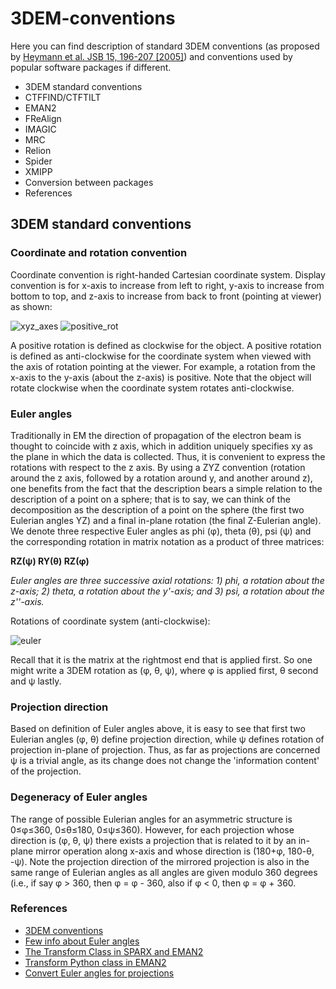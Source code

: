 # 3DEM-conventions

Here you can find description of standard 3DEM conventions (as proposed by [Heymann et al. JSB 15, 196-207 [2005]](http://www.ebi.ac.uk/msd/3dem/paper/JSB_v151p196.pdf)) and conventions used by popular software packages if different.

 * 3DEM standard conventions
 * CTFFIND/CTFTILT
 * EMAN2
 * FReAlign
 * IMAGIC
 * MRC
 * Relion
 * Spider
 * XMIPP
 * Conversion between packages
 * References

## 3DEM standard conventions
### Coordinate and rotation convention
Coordinate convention is right-handed Cartesian coordinate system. Display convention is for x-axis to increase from left to right, y-axis to increase from bottom to top, and z-axis to increase from back to front (pointing at viewer) as shown:

![xyz_axes](https://cloud.githubusercontent.com/assets/6952870/7271722/ab97fcf6-e8e5-11e4-8ff6-c23e85810ea9.jpg)
![positive_rot](https://cloud.githubusercontent.com/assets/6952870/7271801/46dda0a8-e8e6-11e4-8a2d-b2441cf5af78.png)

A positive rotation is defined as clockwise for the object.
A positive rotation is defined as anti-clockwise for the coordinate system when viewed with the axis of rotation pointing at the viewer. For example, a rotation from the x-axis to the y-axis (about the z-axis) is positive. Note that the object will rotate clockwise when the coordinate system rotates anti-clockwise.

### Euler angles
Traditionally in EM the direction of propagation of the electron beam is thought to coincide with z axis, which in addition uniquely specifies xy as the plane in which the data is collected. Thus, it is convenient to express the rotations with respect to the z axis. By using a ZYZ convention (rotation around the z axis, followed by a rotation around y, and another around z), one benefits from the fact that the description bears a simple relation to the description of a point on a sphere; that is to say, we can think of the decomposition as the description of a point on the sphere (the first two Eulerian angles YZ) and a final in-plane rotation (the final Z-Eulerian angle). We denote three respective Euler angles as phi (φ), theta (θ), psi (ψ) and the corresponding rotation in matrix notation as a product of three matrices:

**RZ(ψ) RY(θ) RZ(φ)**

*Euler angles are three successive axial rotations: 1) phi, a rotation about the z-axis; 2) theta, a rotation about the y'-axis; and 3) psi, a rotation about the z''-axis.*

Rotations of coordinate system (anti-clockwise):

![euler](https://cloud.githubusercontent.com/assets/6952870/7271849/a9c70b28-e8e6-11e4-852c-52cfd4a8cd6a.jpg)

Recall that it is the matrix at the rightmost end that is applied first. So one might write a 3DEM rotation as (φ, θ, ψ), where φ is applied first, θ second and ψ lastly.

### Projection direction
Based on definition of Euler angles above, it is easy to see that first two Eulerian angles (φ, θ) define projection direction, while ψ defines rotation of projection in-plane of projection. Thus, as far as projections are concerned ψ is a trivial angle, as its change does not change the 'information content' of the projection.

### Degeneracy of Euler angles
The range of possible Eulerian angles for an asymmetric structure is 0≤φ≤360, 0≤θ≤180, 0≤ψ≤360). However, for each projection whose direction is (φ, θ, ψ) there exists a projection that is related to it by an in-plane mirror operation along x-axis and whose direction is (180+φ, 180-θ, -ψ). Note the projection direction of the mirrored projection is also in the same range of Eulerian angles as all angles are given modulo 360 degrees (i.e., if say φ > 360, then φ = φ - 360, also if φ < 0, then φ = φ + 360. 

### References
  * [3DEM conventions](http://www.ebi.ac.uk/msd/3dem/3DEM_conv.html)
  * [Few info about Euler angles](http://sparx-em.org/sparxwiki/Euler_angles)
  * [The Transform Class in SPARX and EMAN2](http://www.sciencedirect.com/science/article/pii/S1047847706002024)
  * [Transform Python class in EMAN2](http://blake.bcm.edu/emanwiki/Eman2TransformInPython)
  * [Convert Euler angles for projections](http://blake.bcm.edu/emanwiki/EMAN2/FAQ/SpiderEuler)
